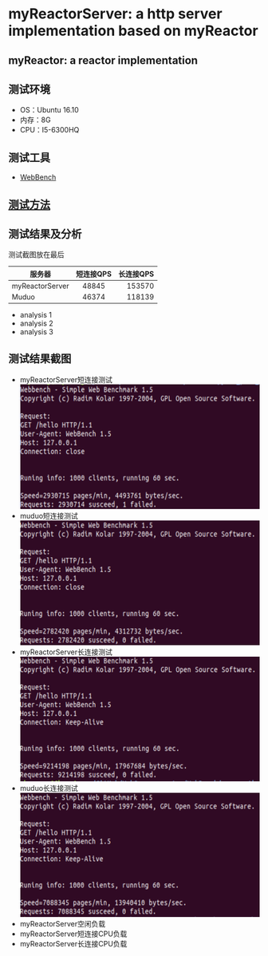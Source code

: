# myReactorServer: a http server implementation based on myReactor
## myReactor: a reactor implementation

## 测试环境
* OS：Ubuntu 16.10
* 内存：8G
* CPU：I5-6300HQ

## 测试工具
* [WebBench](https://github.com/linyacool/WebServer/tree/master/WebBench)


## [测试方法](https://github.com/linyacool/WebServer/blob/master/%E6%B5%8B%E8%AF%95%E5%8F%8A%E6%94%B9%E8%BF%9B.md)


## 测试结果及分析
测试截图放在最后  

| 服务器 | 短连接QPS | 长连接QPS | 
| - | :-: | -: | 
| myReactorServer | 48845| 153570 | 
| Muduo | 46374 | 118139 | 

* analysis 1 
* analysis 2
* analysis 3


## 测试结果截图
* myReactorServer短连接测试  
![shortMyServer](https://github.com/ChyauAng/myReactor/blob/master/resources/myServer.png)
* muduo短连接测试  
![shortMuduo](https://github.com/ChyauAng/myReactor/blob/master/resources/muduo.png)
* myReactorServer长连接测试  
![keepMyServer](https://github.com/ChyauAng/myReactor/blob/master/resources/myServerK.png)
* muduo长连接测试  
![keepMuduo](https://github.com/ChyauAng/myReactor/blob/master/resources/muduoK.png)
* myReactorServer空闲负载  
* myReactorServer短连接CPU负载  
* myReactorServer长连接CPU负载  
